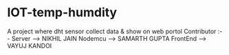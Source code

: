 # IOT-temp-humdity
A project where dht sensor collect data &amp; show on web portol
Contributor :--
Server --> NIKHIL JAIN
Nodemcu --> SAMARTH GUPTA
FrontEnd --> VAYUJ KANDOI
